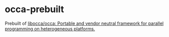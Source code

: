 occa-prebuilt
=============
Prebuilt of [libocca/occa: Portable and vendor neutral framework for parallel programming on heterogeneous platforms.](https://github.com/libocca/occa)
